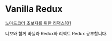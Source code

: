 # Vanilla Redux

[노마드코더 초보자를 위한 리덕스101](https://nomadcoders.co/redux-for-beginners)

니꼬와 함께 바닐라 Redux와 리액트 Redux 공부합니다.
